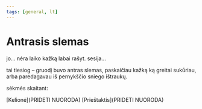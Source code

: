 ```yaml
---
tags: [general, lt]
---
```


# Antrasis slemas

jo… nėra laiko kažką labai rašyt. sesija…

tai tiesiog – gruodį buvo antras slemas, paskaičiau kažką ką greitai sukūriau, arba paredagavau iš pernykščio sniego ištraukų. <!-- truncate -->

sėkmės skaitant:

[Kelionė](PRIDETI NUORODA)
[Prieštaktis](PRIDETI NUORODA)
